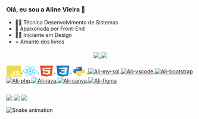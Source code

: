### Olá, eu sou a Aline Vieira 👋

- 👩‍💻 Técnica Desenvolvimento de Sistemas
- 💛 Apaixonada por Front-End
- 🐱‍🏍 Iniciante em Design
- ⭐ Amante dos livros

<div align="center">
  <a href="https://github.com/opalinoca">
  <img height="170em" src="https://github-readme-stats.vercel.app/api?username=opalinoca&show_icons=true&theme=synthwave&include_all_commits=true&count_private=true"/>
  <img height="170em" src="https://github-readme-stats.vercel.app/api/top-langs/?username=opalinoca&layout=compact&langs_count=7&theme=synthwave"/>
</div>
  
  <div style="display: inline_block"><br>
  <img align="center" alt="Ali-Js" height="30" width="40" src="https://raw.githubusercontent.com/devicons/devicon/master/icons/javascript/javascript-plain.svg">
  <img align="center" alt="Ali-React" height="30" width="40" src="https://raw.githubusercontent.com/devicons/devicon/master/icons/react/react-original.svg">
  <img align="center" alt="Ali-HTML" height="30" width="40" src="https://raw.githubusercontent.com/devicons/devicon/master/icons/html5/html5-original.svg">
  <img align="center" alt="Ali-CSS" height="30" width="40" src="https://raw.githubusercontent.com/devicons/devicon/master/icons/css3/css3-original.svg">
  <img align="center" alt="Ali-Python" height="30" width="40" src="https://raw.githubusercontent.com/devicons/devicon/master/icons/python/python-original.svg">
  <img align="center" alt="Ali-my-sql" height="30" width="40" src="https://cdn.jsdelivr.net/gh/devicons/devicon/icons/mysql/mysql-original.svg">
  <img align="center" alt="Ali-vscode" height="30" width="40" src= "https://cdn.jsdelivr.net/gh/devicons/devicon/icons/vscode/vscode-original.svg">
  <img align="center" alt="Ali-bootstrap" height="30" width="40" src= "https://cdn.jsdelivr.net/gh/devicons/devicon/icons/bootstrap/bootstrap-original.svg">
  <img align="center" alt="Ali-php" height="30" width="40" src= "https://cdn.jsdelivr.net/gh/devicons/devicon/icons/php/php-original.svg">
  <img align="center" alt="Ali-java" height="30" width="40" src= "https://cdn.jsdelivr.net/gh/devicons/devicon/icons/java/java-original.svg">
  <img align="center" alt="Ali-canva" height="30" width="40" src= "https://cdn.jsdelivr.net/gh/devicons/devicon/icons/canva/canva-original.svg">
  <img align="center" alt="Ali-figma" height="30" width="40" src= "https://cdn.jsdelivr.net/gh/devicons/devicon/icons/figma/figma-original.svg">                                                           
                                                                   
</div>
  
  ##
  
  <div>
  
  <a href="https://instagram.com/opalinoca" target="_blank"><img src="https://img.shields.io/badge/-Instagram-%23E4405F?style=for-the-badge&logo=instagram&logoColor=white" target="_blank"></a>
<a href = "mailto:contatoaline.vieira77@gmail.com"><img src="https://img.shields.io/badge/-Gmail-%23333?style=for-the-badge&logo=gmail&logoColor=white" target="_blank"></a>
    <a href="https://www.linkedin.com/in/aline-vieira-283853209" target="_blank"><img src="https://img.shields.io/badge/-LinkedIn-%230077B5?style=for-the-badge&logo=linkedin&logoColor=white" target="_blank"></a> 
  </div>
  
  ![Snake animation](https://github.com/opalinoca/opalinoca/blob/output/github-contribution-grid-snake.svg)
 
</div>
